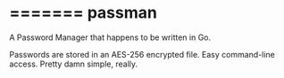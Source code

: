 =======
passman
=======

A Password Manager that happens to be written in Go.

Passwords are stored in an AES-256 encrypted file.
Easy command-line access.
Pretty damn simple, really.


